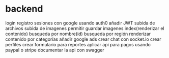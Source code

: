 # backend

login
registro
sesiones con google usando auth0
añadir JWT
subida de archivos
subida de imagenes
permitir guardar imagenes
index(renderizar el contenido)
busqueda por nombre(id)
busqueda por región
renderizar contenido por categorías
añadir google ads
crear chat con socket.io
crear perfiles 
crear formulario para reportes
aplicar api para pagos usando paypal o stripe
documentar la api con swagger